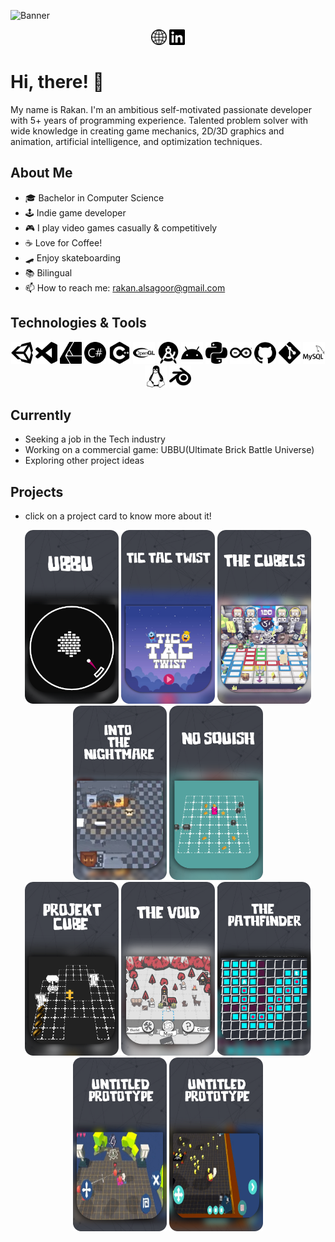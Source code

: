 <!-- Banner -->
![Banner](https://user-images.githubusercontent.com/57303814/101210757-de3d0780-362a-11eb-9aab-6a40b7b3947b.png) 


 <p align="center">
 <a href="https://rakandev.me"><img src="./Icons/website.svg" width="25px"></a>
 <a href="https://linkedin.com/in/rakandev"><img src="./Icons/linkedin.svg" width="25px"></a>
 <p>
 






<!-- Intro -->
# Hi, there! 👋
 My name is Rakan. I'm an ambitious self-motivated passionate developer with 5+ years of programming experience. Talented problem solver with wide knowledge in creating game mechanics, 2D/3D graphics and animation, artificial intelligence, and optimization techniques.
 
 
 
 
<!-- About Me -->
##  About Me
 - 🎓 Bachelor in Computer Science
 - 🕹️ Indie game developer
 - 🎮 I play video games casually & competitively
 - ☕ Love for Coffee!
 - 🛹 Enjoy skateboarding
 - 📚 Bilingual
 - 📫 How to reach me: rakan.alsagoor@gmail.com
 
 
 
 
<!-- Technologies & Tools -->
## Technologies & Tools 
<p align="center">
  <img src= "./Icons/unity.svg" width="35px">
  <img src= "./Icons/visualstudiocode.svg" width="35px">
  <img src= "./Icons/affinitydesigner.svg" width="35px">
  <img src= "./Icons/csharp.svg" width="35px">
  <img src= "./Icons/cplusplus.svg" width="35px">
  <img src= "./Icons/opengl.svg" width="35px">
  <img src= "./Icons/androidstudio.svg" width="35px">
  <img src= "./Icons/android.svg" width="35px">
  <img src= "./Icons/python.svg" width="35px">
  <img src= "./Icons/arduino.svg" width="35px">
 <img src= "./Icons/github.svg" width="35px">
 <img src= "./Icons/git.svg" width="35px">
 <img src= "./Icons/mysql.svg" width="35px">
 <img src= "./Icons/linux.svg" width="35px">
 <img src= "./Icons/blender.svg" width="35px">
</p>



<!-- Currently -->
##  Currently
- Seeking a job in the Tech industry
- Working on a commercial game: UBBU(Ultimate Brick Battle Universe)
- Exploring other project ideas


<!-- Projects -->
## Projects
 - click on a project card to know more about it!
 <p align="center">
  <a href="https://rakandev.me"><img src="./Cards/UBBUCard.png" width="150px"></a>
  <a href="https://github.com/rakansu/TicTacTwist"><img src="./Cards/TicTacTwistCard.png" width="150px"></a>
  <a href="https://github.com/rakansu/TheCubels-Info"><img src="./Cards/TheCubelsCard.png" width="150px"></a>
  <a href="https://rakandev.me"><img src="./Cards/IntoTheNightmareCard.png" width="150px"></a>
  <a href="https://rakandev.me"><img src="./Cards/NOSquish.png" width="150px"></a> 
  <br />
  <a href="https://rakandev.me"><img src="./Cards/ProjektCubeCard.png" width="150px"></a>
  <a href="https://rakandev.me"><img src="./Cards/TheVoidCard.png" width="150px"></a>
  <a href="https://github.com/rakansu/ThePathfinder"><img src="./Cards/ThePathfinderCard.png" width="150px"></a>
  <a href="https://rakandev.me"><img src="./Cards/UntitledPrototype1.png" width="150px"></a>
  <a href="https://rakandev.me"><img src="./Cards/UntitledPrototype2.png" width="150px"></a>
 <p>





<!--
**rakansu/rakansu** is a ✨ _special_ ✨ repository because its `README.md` (this file) appears on your GitHub profile.

Here are some ideas to get you started:

- 🔭 I’m currently working on ...
- 🌱 I’m currently learning ...
- 👯 I’m looking to collaborate on ...
- 🤔 I’m looking for help with ...
- 💬 Ask me about ...
- 📫 How to reach me: ...
- 😄 Pronouns: ...
- ⚡ Fun fact: ...
-->
